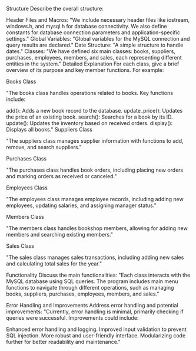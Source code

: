 Structure
Describe the overall structure:

Header Files and Macros: "We include necessary header files like iostream, windows.h, and mysql.h for database connectivity. We also define constants for database connection parameters and application-specific settings."
Global Variables: "Global variables for the MySQL connection and query results are declared."
Date Structure: "A simple structure to handle dates."
Classes: "We have defined six main classes: books, suppliers, purchases, employees, members, and sales, each representing different entities in the system."
Detailed Explanation
For each class, give a brief overview of its purpose and key member functions. For example:

Books Class

"The books class handles operations related to books. Key functions include:

add(): Adds a new book record to the database.
update_price(): Updates the price of an existing book.
search(): Searches for a book by its ID.
update(): Updates the inventory based on received orders.
display(): Displays all books."
Suppliers Class

"The suppliers class manages supplier information with functions to add, remove, and search suppliers."

Purchases Class

"The purchases class handles book orders, including placing new orders and marking orders as received or canceled."

Employees Class

"The employees class manages employee records, including adding new employees, updating salaries, and assigning manager status."

Members Class

"The members class handles bookshop members, allowing for adding new members and searching existing members."

Sales Class

"The sales class manages sales transactions, including adding new sales and calculating total sales for the year."

Functionality
Discuss the main functionalities:
"Each class interacts with the MySQL database using SQL queries. The program includes main menu functions to navigate through different operations, such as managing books, suppliers, purchases, employees, members, and sales."

Error Handling and Improvements
Address error handling and potential improvements:
"Currently, error handling is minimal, primarily checking if queries were successful. Improvements could include:

Enhanced error handling and logging.
Improved input validation to prevent SQL injection.
More robust and user-friendly interface.
Modularizing code further for better readability and maintenance."
